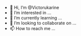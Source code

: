 - 👋 Hi, I’m @Victorukarine
- 👀 I’m interested in ...
- 🌱 I’m currently learning ...
- 💞️ I’m looking to collaborate on ...
- 📫 How to reach me ...

<!---
Victorukarine/Victorukarine is a ✨ special ✨ repository because its `README.md` (this file) appears on your GitHub profile.
You can click the Preview link to take a look at your changes.
--->
